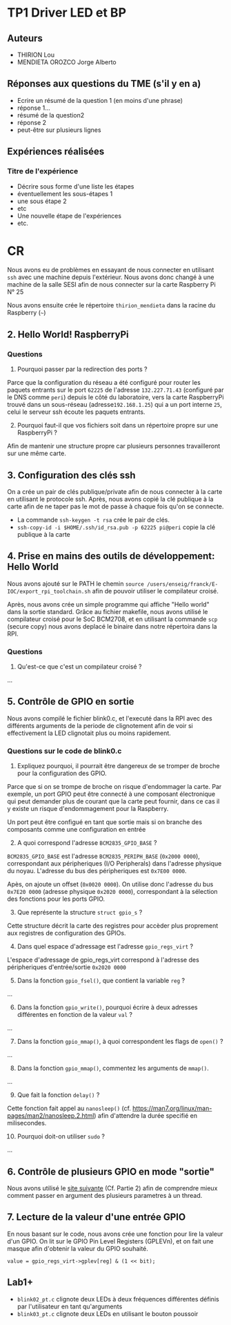 # TP1 Driver LED et BP

## Auteurs

- THIRION Lou
- MENDIETA OROZCO Jorge Alberto

## Réponses aux questions du TME (s'il y en a)

- Ecrire un résumé de la question 1 (en moins d'une phrase)
- réponse 1…
- résumé de la question2
- réponse 2
- peut-être sur plusieurs lignes

## Expériences réalisées

### Titre de l'expérience

- Décrire sous forme d'une liste les étapes
- éventuellement les sous-étapes 1
- une sous étape 2
- etc
- Une nouvelle étape de l'expériences
- etc.

# CR

Nous avons eu de problèmes en essayant de nous connecter en utilisant `ssh` avec une machine depuis l'extérieur. Nous avons donc changé à une machine de la salle SESI afin de nous connecter sur la carte Raspberry Pi N° 25

Nous avons ensuite crée le répertoire `thirion_mendieta` dans la racine du Raspberry (`~`)

## 2. Hello World! RaspberryPi

### Questions

1. Pourquoi passer par la redirection des ports ?

Parce que la configuration du réseau a été configuré pour router les paquets entrants sur le port `62225` de l'adresse `132.227.71.43` (configuré par le DNS comme `peri`) depuis le côté du laboratoire, vers la carte RaspberryPi trouvé dans un sous-réseau (adresse`192.168.1.25`) qui a un port interne `25`, celui le serveur ssh écoute les paquets entrants.

2. Pourquoi faut-il que vos fichiers soit dans un répertoire propre sur une RaspberryPi ?

Afin de mantenir une structure propre car plusieurs personnes travailleront sur une même carte.

## 3. Configuration des clés ssh

On a crée un pair de clés publique/private afin de nous connecter à la carte en utilisant le protocole ssh. Après, nous avons copié la clé publique à la carte afin de ne taper pas le mot de passe à chaque fois qu'on se connecte.

- La commande `ssh-keygen -t rsa` crée le pair de clés.
- `ssh-copy-id -i $HOME/.ssh/id_rsa.pub -p 62225 pi@peri` copie la clé publique à la carte

## 4. Prise en mains des outils de développement: Hello World

Nous avons ajouté sur le PATH le chemin `source /users/enseig/franck/E-IOC/export_rpi_toolchain.sh` afin de pouvoir utiliser le compilateur croisé.

Après, nous avons crée un simple programme qui affiche "Hello world" dans la sortie standard. Grâce au fichier makefile, nous avons utilisé le compilateur croisé pour le SoC BCM2708, et en utilisant la commande `scp` (secure copy) nous avons deplacé le binaire dans notre répertoira dans la RPI.

### Questions

1. Qu'est-ce que c'est un compilateur croisé ?

...

## 5. Contrôle de GPIO en sortie

Nous avons compilé le fichier blink0.c, et l'executé dans la RPI avec des différents arguments de la periode de clignotement afin de voir si effectivement la LED clignotait plus ou moins rapidement.

### Questions sur le code de blink0.c

1. Expliquez pourquoi, il pourrait être dangereux de se tromper de broche pour la configuration des GPIO.

Parce que si on se trompe de broche on risque d'endommager la carte. Par exemple, un port GPIO peut être connecté à une composant électronique qui peut demander plus de courant que la carte peut fournir, dans ce cas il y existe un risque d'endommagement pour la Raspberry.

Un port peut être configué en tant que sortie mais si on branche des composants comme une configuration en entrée

2. A quoi correspond l'adresse `BCM2835_GPIO_BASE` ?

`BCM2835_GPIO_BASE` est l'adresse `BCM2835_PERIPH_BASE` (`0x2000 0000`), correspondant aux péripheriques (I/O Peripherals) dans l'adresse physique du noyau. L'adresse du bus des péripheriques est `0x7E00 0000`.

Apès, on ajoute un offset (`0x0020 0000`). On utilise donc l'adresse du bus `0x7E20 0000` (adresse physique `0x2020 0000`), correspondant à la sélection des fonctions pour les ports GPIO.

3. Que représente la structure `struct gpio_s` ?

Cette structure décrit la carte des registres pour accèder plus proprement aux registres de configuration des GPIOs.

4. Dans quel espace d'adressage est l'adresse `gpio_regs_virt` ?

L'espace d'adressage de gpio_regs_virt correspond à l'adresse des péripheriques d'entrée/sortie `0x2020 0000`

5. Dans la fonction `gpio_fsel()`, que contient la variable `reg` ?

...

6. Dans la fonction `gpio_write()`, pourquoi écrire à deux adresses différentes en fonction de la valeur `val` ?

...

7. Dans la fonction `gpio_mmap()`, à quoi correspondent les flags de `open()` ?

...

8. Dans la fonction `gpio_mmap()`, commentez les arguments de `mmap()`.

...

9. Que fait la fonction `delay()` ?

Cette fonction fait appel au `nanosleep()` (cf. <https://man7.org/linux/man-pages/man2/nanosleep.2.html>) afin d'attendre la durée specifié en milisecondes.

10. Pourquoi doit-on utiliser `sudo` ?

...

## 6. Contrôle de plusieurs GPIO en mode "sortie"

Nous avons utilisé le [site suivante](https://hpc-tutorials.llnl.gov/posix/passing_args/) (Cf. Partie 2) afin de comprendre mieux comment passer en argument des plusieurs parametres à un thread.

## 7. Lecture de la valeur d'une entrée GPIO

En nous basant sur le code, nous avons crée une fonction pour lire la valeur d'un GPIO. On lit sur le GPIO Pin Level Registers (GPLEVn), et on fait une masque afin d'obtenir la valeur du GPIO souhaité.

`value = gpio_regs_virt->gplev[reg] & (1 << bit);`

## Lab1+

- `blink02_pt.c` clignote deux LEDs à deux fréquences différentes définis par l'utilisateur en tant qu'arguments
- `blink03_pt.c` clignote deux LEDs en utilisant le bouton poussoir

